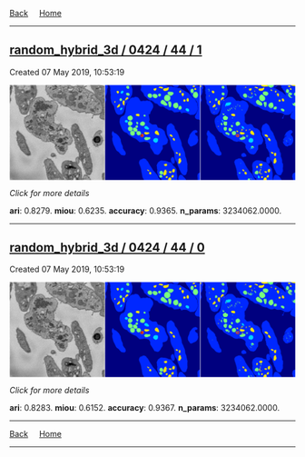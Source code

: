 
[Back](..)&nbsp;&nbsp;&nbsp;&nbsp;&nbsp;[Home](https://leapmanlab.github.io/snapshots)

---

<div class="summary"><a href="1"><h2>random_hybrid_3d / 0424 / 44 / 1</h2></a><p>Created 07 May 2019, 10:53:19
</p><a href="1"><img src="1/media/summary.png" align="center"></a><p>
<i>Click for more details</i>
</p></div>

**ari**: 0.8279. **miou**: 0.6235. **accuracy**: 0.9365. **n_params**: 3234062.0000. 

---

<div class="summary"><a href="0"><h2>random_hybrid_3d / 0424 / 44 / 0</h2></a><p>Created 07 May 2019, 10:53:19
</p><a href="0"><img src="0/media/summary.png" align="center"></a><p>
<i>Click for more details</i>
</p></div>

**ari**: 0.8283. **miou**: 0.6152. **accuracy**: 0.9367. **n_params**: 3234062.0000. 

---

[Back](..)&nbsp;&nbsp;&nbsp;&nbsp;&nbsp;[Home](https://leapmanlab.github.io/snapshots)

---
